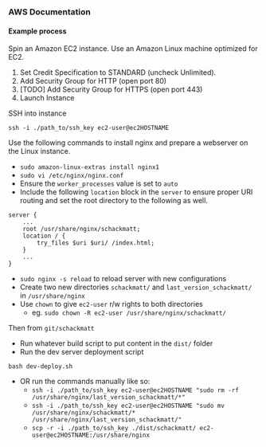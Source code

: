 ### AWS Documentation

#### Example process

Spin an Amazon EC2 instance. Use an Amazon Linux machine optimized for EC2.

1.  Set Credit Specification to STANDARD (uncheck Unlimited).
2.  Add Security Group for HTTP (open port 80)
3.  [TODO] Add Security Group for HTTPS (open port 443)
4.  Launch Instance

SSH into instance

`ssh -i ./path_to/ssh_key ec2-user@ec2HOSTNAME`

Use the following commands to install nginx and prepare a webserver on the Linux instance.

-   `sudo amazon-linux-extras install nginx1`
-   `sudo vi /etc/nginx/nginx.conf`
-   Ensure the `worker_processes` value is set to `auto`
-   Include the following `location` block in the `server` to ensure proper URI routing and set the root directory to the following as well.

```
server {
    ...
    root /usr/share/nginx/schackmatt;
    location / {
        try_files $uri $uri/ /index.html;
    }
    ...
}
```

-   `sudo nginx -s reload` to reload server with new configurations
-   Create two new directories `schackmatt/` and `last_version_schackmatt/` in `/usr/share/nginx`
-   Use `chown` to give `ec2-user` r/w rights to both directories
    -   eg. `sudo chown -R ec2-user /usr/share/nginx/schackmatt/`

Then from `git/schackmatt`

-   Run whatever build script to put content in the `dist/` folder
-   Run the dev server deployment script

`bash dev-deploy.sh`

-   OR run the commands manually like so:
    -   `ssh -i ./path_to/ssh_key ec2-user@ec2HOSTNAME "sudo rm -rf /usr/share/nginx/last_version_schackmatt/*"`
    -   `ssh -i ./path_to/ssh_key ec2-user@ec2HOSTNAME "sudo mv /usr/share/nginx/schackmatt/* /usr/share/nginx/last_version_schackmatt/"`
    -   `scp -r -i ./path_to/ssh_key ./dist/schackmatt/ ec2-user@ec2HOSTNAME:/usr/share/nginx`

